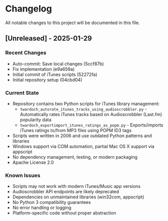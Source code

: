 # Changelog

All notable changes to this project will be documented in this file.

## [Unreleased] - 2025-01-29

### Recent Changes
- Auto-commit: Save local changes (5ccf87b)
- Fix implementation (e9a659a) 
- Initial commit of iTunes scripts (52272fa)
- Initial repository setup (04cbd04)

### Current State
- Repository contains two Python scripts for iTunes library management:
  - `twardoch_autorate_itunes_tracks_using_audioscrobbler.py` - Automatically rates iTunes tracks based on Audioscrobbler (Last.fm) popularity data
  - `twardoch_exportimport_itunes_ratings_as_popm.py` - Exports/imports iTunes ratings to/from MP3 files using POPM ID3 tags
- Scripts were written in 2006 and use outdated Python patterns and libraries
- Windows support via COM automation, partial Mac OS X support via appscript
- No dependency management, testing, or modern packaging
- Apache License 2.0

### Known Issues
- Scripts may not work with modern iTunes/Music app versions
- Audioscrobbler API endpoints are likely deprecated
- Dependencies on unmaintained libraries (win32com, appscript)
- No Python 3 compatibility guarantees
- No error handling or logging
- Platform-specific code without proper abstraction